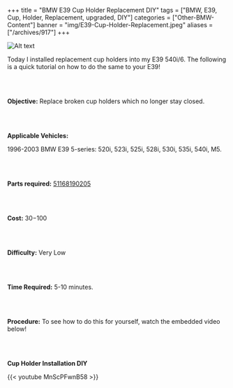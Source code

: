 +++
title = "BMW E39 Cup Holder Replacement DIY"
tags = ["BMW, E39, Cup, Holder, Replacement, upgraded, DIY"]
categories = ["Other-BMW-Content"]
banner = "img/E39-Cup-Holder-Replacement.jpeg"
aliases = ["/archives/917"]
+++

![Alt text](https://e39source.com/wp-content/uploads/2013/03/E39-Cup-Holder-Replacement.jpg)

Today I installed replacement cup holders into my E39 540i/6.  The following is a quick tutorial on how to do the same to your E39!

&nbsp;<br/><br/>

**Objective:**  Replace broken cup holders which no longer stay closed.

&nbsp;<br/><br/>

**Applicable Vehicles:**

1996-2003 BMW E39 5-series: 520i, 523i, 525i, 528i, 530i, 535i, 540i, M5.

&nbsp;<br/><br/>

**Parts required:**  [51168190205](https://click.linksynergy.com/deeplink?id=1vz0CwG/oc8&mid=43304&murl=https%3A%2F%2Fwww.ecstuning.com%2FSearch%2FSiteSearch%2F51168190205%2F)

&nbsp;<br/><br/>

**Cost:**  $30-$100

&nbsp;<br/><br/>

**Difficulty:** Very Low

&nbsp;<br/><br/>

**Time Required:**  5-10 minutes.

&nbsp;<br/><br/>

**Procedure:** To see how to do this for yourself, watch the embedded video below!

&nbsp;<br/><br/>

**Cup Holder Installation DIY**

{{< youtube MnScPFwnB58 >}}

&nbsp;<br/><br/>